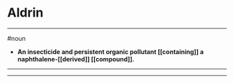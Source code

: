 # Aldrin
---
#noun
- **An insecticide and persistent organic pollutant [[containing]] a naphthalene-[[derived]] [[compound]].**
---
---
